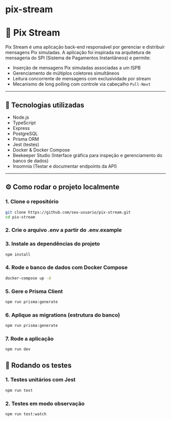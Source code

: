 # pix-stream

# 📡 Pix Stream

Pix Stream é uma aplicação back-end responsável por gerenciar e distribuir mensagens Pix simuladas. A aplicação foi inspirada na arquitetura de mensageria do SPI (Sistema de Pagamentos Instantâneos) e permite:

- Inserção de mensagens Pix simuladas associadas a um ISPB
- Gerenciamento de múltiplos coletores simultâneos
- Leitura concorrente de mensagens com exclusividade por stream
- Mecanismo de long polling com controle via cabeçalho `Pull-Next`

---

## 🚀 Tecnologias utilizadas

- Node.js
- TypeScript
- Express
- PostgreSQL
- Prisma ORM
- Jest (testes)
- Docker & Docker Compose
- Beekeeper Studio (Interface gráfica para inspeção e gerenciamento do banco de dados)
- Insomnia (Testar e documentar endpoints da API)
---

## ⚙️ Como rodar o projeto localmente
###
### 1. Clone o repositório

```bash
git clone https://github.com/seu-usuario/pix-stream.git
cd pix-stream
```

### 2. Crie o arquivo .env a partir do .env.example

### 3. Instale as dependências do projeto

```bash
npm install
```

### 4. Rode o banco de dados com Docker Compose

```bash
docker-compose up -d
```

### 5. Gere o Prisma Client

```bash
npm run prisma:generate
```

### 6. Aplique as migrations (estrutura do banco)

```bash
npm run prisma:generate
```

### 7. Rode a aplicação
```bash
npm run dev
```

## 🧪 Rodando os testes

### 1. Testes unitários com Jest
```bash
npm run test
```

### 2. Testes em modo observação
```bash
npm run test:watch
```
